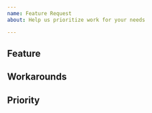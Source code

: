 ```yaml
---
name: Feature Request
about: Help us prioritize work for your needs

---
```


## Feature


## Workarounds


## Priority
